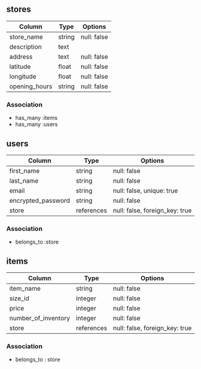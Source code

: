 ## stores

| Column           | Type    | Options     |
| ---------------- | ------  | ----------- |
| store_name       | string  | null: false |
| description      | text    |             |
| address          | text    | null: false |
| latitude         | float   | null: false |
| longitude        | float   | null: false |
| opening_hours    | string  | null: false |

### Association
- has_many :items
- has_many :users


## users

| Column                | Type       | Options                        |
| --------------------- | ---------- | -----------------------------  |
| first_name            | string     | null: false                    |
| last_name             | string     | null: false                    |
| email                 | string     | null: false, unique: true      |
| encrypted_password    | string     | null: false                    |
| store                 | references | null: false, foreign_key: true |


### Association
- belongs_to :store


## items

| Column              | Type       | Options                        |
| ------------------- | ---------- | ------------------------------ |
| item_name           | string     | null: false                    |
| size_id             | integer    | null: false                    |
| price               | integer    | null: false                    |
| number_of_inventory | integer    | null: false                    |
| store               | references | null: false, foreign_key: true |


### Association
- belongs_to : store
